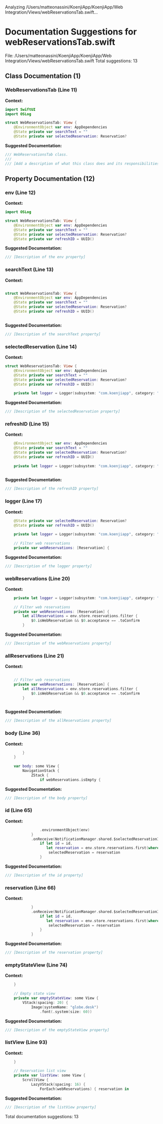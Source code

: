 Analyzing /Users/matteonassini/KoenjiApp/KoenjiApp/Web Integration/Views/webReservationsTab.swift...
# Documentation Suggestions for webReservationsTab.swift

File: /Users/matteonassini/KoenjiApp/KoenjiApp/Web Integration/Views/webReservationsTab.swift
Total suggestions: 13

## Class Documentation (1)

### WebReservationsTab (Line 11)

**Context:**

```swift
import SwiftUI
import OSLog

struct WebReservationsTab: View {
    @EnvironmentObject var env: AppDependencies
    @State private var searchText = ""
    @State private var selectedReservation: Reservation?
```

**Suggested Documentation:**

```swift
/// WebReservationsTab class.
///
/// [Add a description of what this class does and its responsibilities]
```

## Property Documentation (12)

### env (Line 12)

**Context:**

```swift
import OSLog

struct WebReservationsTab: View {
    @EnvironmentObject var env: AppDependencies
    @State private var searchText = ""
    @State private var selectedReservation: Reservation?
    @State private var refreshID = UUID()
```

**Suggested Documentation:**

```swift
/// [Description of the env property]
```

### searchText (Line 13)

**Context:**

```swift

struct WebReservationsTab: View {
    @EnvironmentObject var env: AppDependencies
    @State private var searchText = ""
    @State private var selectedReservation: Reservation?
    @State private var refreshID = UUID()
    
```

**Suggested Documentation:**

```swift
/// [Description of the searchText property]
```

### selectedReservation (Line 14)

**Context:**

```swift
struct WebReservationsTab: View {
    @EnvironmentObject var env: AppDependencies
    @State private var searchText = ""
    @State private var selectedReservation: Reservation?
    @State private var refreshID = UUID()
    
    private let logger = Logger(subsystem: "com.koenjiapp", category: "WebReservationsTab")
```

**Suggested Documentation:**

```swift
/// [Description of the selectedReservation property]
```

### refreshID (Line 15)

**Context:**

```swift
    @EnvironmentObject var env: AppDependencies
    @State private var searchText = ""
    @State private var selectedReservation: Reservation?
    @State private var refreshID = UUID()
    
    private let logger = Logger(subsystem: "com.koenjiapp", category: "WebReservationsTab")
    
```

**Suggested Documentation:**

```swift
/// [Description of the refreshID property]
```

### logger (Line 17)

**Context:**

```swift
    @State private var selectedReservation: Reservation?
    @State private var refreshID = UUID()
    
    private let logger = Logger(subsystem: "com.koenjiapp", category: "WebReservationsTab")
    
    // Filter web reservations
    private var webReservations: [Reservation] {
```

**Suggested Documentation:**

```swift
/// [Description of the logger property]
```

### webReservations (Line 20)

**Context:**

```swift
    private let logger = Logger(subsystem: "com.koenjiapp", category: "WebReservationsTab")
    
    // Filter web reservations
    private var webReservations: [Reservation] {
        let allReservations = env.store.reservations.filter {
            $0.isWebReservation && $0.acceptance == .toConfirm
        }
```

**Suggested Documentation:**

```swift
/// [Description of the webReservations property]
```

### allReservations (Line 21)

**Context:**

```swift
    
    // Filter web reservations
    private var webReservations: [Reservation] {
        let allReservations = env.store.reservations.filter {
            $0.isWebReservation && $0.acceptance == .toConfirm
        }
        
```

**Suggested Documentation:**

```swift
/// [Description of the allReservations property]
```

### body (Line 36)

**Context:**

```swift
        }
    }
    
    var body: some View {
        NavigationStack {
            ZStack {
                if webReservations.isEmpty {
```

**Suggested Documentation:**

```swift
/// [Description of the body property]
```

### id (Line 65)

**Context:**

```swift
                .environmentObject(env)
            }
            .onReceive(NotificationManager.shared.$selectedReservationID) { id in
                if let id = id,
                   let reservation = env.store.reservations.first(where: { $0.id == id && $0.isWebReservation }) {
                    selectedReservation = reservation
                }
```

**Suggested Documentation:**

```swift
/// [Description of the id property]
```

### reservation (Line 66)

**Context:**

```swift
            }
            .onReceive(NotificationManager.shared.$selectedReservationID) { id in
                if let id = id,
                   let reservation = env.store.reservations.first(where: { $0.id == id && $0.isWebReservation }) {
                    selectedReservation = reservation
                }
            }
```

**Suggested Documentation:**

```swift
/// [Description of the reservation property]
```

### emptyStateView (Line 74)

**Context:**

```swift
    }
    
    // Empty state view
    private var emptyStateView: some View {
        VStack(spacing: 20) {
            Image(systemName: "globe.desk")
                .font(.system(size: 60))
```

**Suggested Documentation:**

```swift
/// [Description of the emptyStateView property]
```

### listView (Line 93)

**Context:**

```swift
    }
    
    // Reservation list view
    private var listView: some View {
        ScrollView {
            LazyVStack(spacing: 16) {
                ForEach(webReservations) { reservation in
```

**Suggested Documentation:**

```swift
/// [Description of the listView property]
```


Total documentation suggestions: 13

